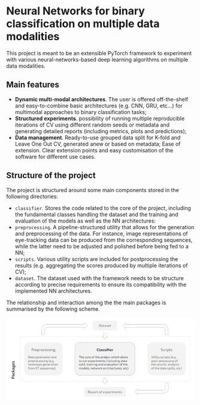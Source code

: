 # Neural Networks for binary classification on multiple data modalities

 This project is meant to be an extensible PyTorch framework to experiment with various neural-networks-based deep learning algorithms on multiple data modalities.

## Main features

* **Dynamic multi-modal architectures**. The user is offered off-the-shelf and easy-to-combine basic architectures (e.g. CNN, GRU, etc…) for multimodal approaches to binary classification tasks;
* **Structured experiments**. possibility of running multiple reproducible iterations of CV using different random seeds or metadata and generating detailed reports (including metrics, plots and predictions);
* **Data management**. Ready-to-use grouped data split for K-fold and Leave One Out CV, generated anew or based on metadata;
Ease of extension. Clear extension points and easy customisation of the software for different use cases.

## Structure of the project

The project is structured around some main components stored in the following directories:

* `classifier`. Stores the code related to the core of the project, including the fundamental classes handling the dataset and the training and evaluation of the models as well as the NN architectures:
* `preprocessing`. A pipeline-structured utility that allows for the generation and preprocessing of the data. For instance, image representations of eye-tracking data can be produced from the corresponding sequences, while the latter need to be adjusted and polished before being fed to a NN;
* `scripts`. Various utility scripts are included for postprocessing the results (e.g. aggregating the scores produced by multiple iterations of CV);
* `dataset`. The dataset used with the framework needs to be structure according to precise requirements to ensure its compatibility with the implemented NN architectures.

The relationship and interaction among the the main packages is summarised by the following scheme.

<img src="docs/gallery/image-20200715121331470.png" alt="image-20200715121331470" style="zoom:80%;" />
